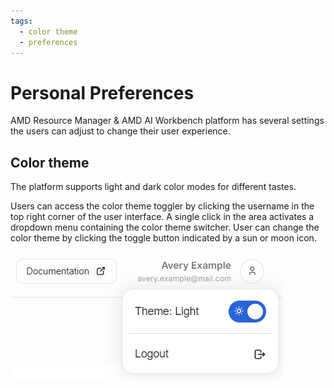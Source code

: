 ```yaml
---
tags:
  - color theme
  - preferences
---
```

<!--
Copyright © Advanced Micro Devices, Inc., or its affiliates.

SPDX-License-Identifier: MIT
-->

# Personal Preferences

AMD Resource Manager & AMD AI Workbench platform has several settings the users can adjust to change their user experience.

## Color theme

The platform supports light and dark color modes for different tastes.

Users can access the color theme toggler by clicking the username in the top right corner of the user interface. A single click in the area activates a dropdown menu containing the color theme switcher. User can change the color theme by clicking the toggle button indicated by a sun or moon icon.

![The user area dropdown contains the color theme switcher.](./media/color-theme-toggle.png)
